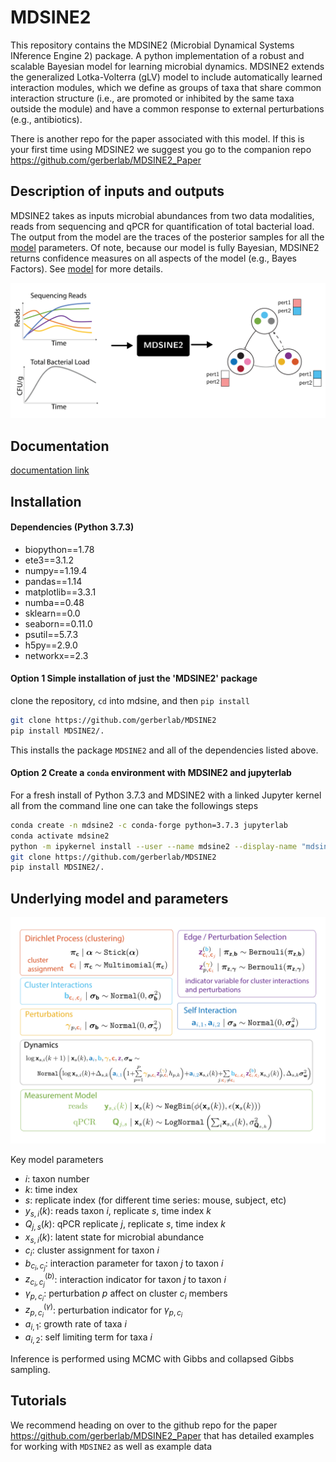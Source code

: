 # MDSINE2

This repository contains the MDSINE2 (Microbial Dynamical Systems INference Engine 2) package. A python implementation of a robust and scalable Bayesian model for learning  microbial dynamics.
MDSINE2 extends the generalized Lotka-Volterra (gLV) model to include automatically learned interaction modules, which we define as groups of taxa that share common interaction structure (i.e., are promoted or inhibited by the same taxa outside the module) and have a common response to external perturbations (e.g., antibiotics).

There is another repo for the paper associated with this model. If this is your first time using MDSINE2 we suggest you go to the companion repo  https://github.com/gerberlab/MDSINE2_Paper

## Description of inputs and outputs

MDSINE2 takes as inputs microbial abundances from two data modalities, reads from sequencing and qPCR for quantification of total bacterial load. The output from the model are the traces of the posterior samples for all the [model](#underlying-model-and-parameters) parameters. Of note, because our model is fully Bayesian, MDSINE2 returns confidence measures on all aspects of the model (e.g., Bayes Factors). See [model](#underlying-model-and-parameters) for more details.

<p align="center">
<img src="/figures/github2.svg" width="700" />
</p>

## Documentation
[documentation link](https://htmlpreview.github.io/?https://raw.githubusercontent.com/gerberlab/MDSINE2/master/docs/mdsine2/index.html)

## Installation

#### Dependencies (Python 3.7.3)

 * biopython==1.78
 * ete3==3.1.2
 * numpy==1.19.4
 * pandas==1.14
 * matplotlib==3.3.1
 * numba==0.48
 * sklearn==0.0
 * seaborn==0.11.0
 * psutil==5.7.3
 * h5py==2.9.0
 * networkx==2.3

#### Option 1 Simple installation of just the 'MDSINE2' package

clone the repository, `cd` into mdsine, and then `pip install`
```bash
git clone https://github.com/gerberlab/MDSINE2
pip install MDSINE2/.
```
This installs the package `MDSINE2` and all of the dependencies listed above.

#### Option 2 Create a `conda` environment with MDSINE2 and jupyterlab

For a fresh install of Python 3.7.3 and MDSINE2 with a linked Jupyter kernel all from the command line one can take the followings steps
```bash
conda create -n mdsine2 -c conda-forge python=3.7.3 jupyterlab
conda activate mdsine2
python -m ipykernel install --user --name mdsine2 --display-name "mdsine2"
git clone https://github.com/gerberlab/MDSINE2
pip install MDSINE2/.
 ```


## Underlying model and parameters
<p align="center">
<img src="/figures/github1.svg" width="600" />
</p>

Key model parameters
- $i$: taxon number
- $k$: time index
- $s$: replicate index (for different time series: mouse, subject, etc)
- $y_{s,i}(k)$: reads taxon $i$, replicate $s$, time index $k$
- $Q_{j,s}(k)$: qPCR replicate $j$, replicate $s$, time index $k$
- $x_{s,i}(k)$: latent state for microbial abundance
- $c_i$: cluster assignment for taxon $i$
- $b_{c_i,c_j}$: interaction parameter for taxon $j$ to taxon $i$
- $z^{(b)}_{c_i,c_j}$: interaction indicator for taxon $j$ to taxon $i$
- $\gamma_{p,c_i}$: perturbation $p$ affect on cluster $c_i$ members
- $z^{(\gamma)}_{p,c_i}$: perturbation indicator for $\gamma_{p,c_i}$
- $a_{i,1}$: growth rate of taxa $i$
- $a_{i,2}$: self limiting term for taxa $i$

Inference is performed using MCMC with Gibbs and collapsed Gibbs sampling.

## Tutorials

We recommend heading on over to the github repo for the paper https://github.com/gerberlab/MDSINE2_Paper that has detailed examples for working with `MDSINE2` as well as example data
